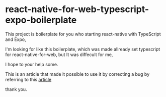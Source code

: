 # react-native-for-web-typescript-expo-boilerplate

This project is boilerplate for you who starting react-native with TypeScript and Expo,

I'm looking for like this boilerplate, which was made allready set typescript for react-native-for-web, but It was diffecult for me,

I hope to your help some.

This is an article that made it possible to use it by correcting a bug by referring to this [article]((https://qiita.com/Nkzn/items/8e31efe0ebafa8038bde))

thank you.


